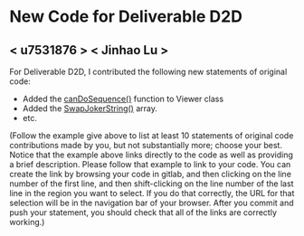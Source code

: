 # New Code for Deliverable D2D

## < u7531876 > < Jinhao Lu >

For Deliverable D2D, I contributed the following new statements of original code:

- Added the [canDoSequence()](https://gitlab.cecs.anu.edu.au/u7498619/comp1110-ass2/-/blob/main/src/comp1110/ass2/CatanDice.java#L404-473) function to Viewer class
- Added the [SwapJokerString()](https://gitlab.cecs.anu.edu.au/u7498619/comp1110-ass2/-/blob/main/src/comp1110/ass2/Game.java#L72-89) array.
- etc.

(Follow the example give above to list at least 10 statements of original code contributions made by you, but not substantially more; choose your best. Notice that the example above links directly to the code as well as providing a brief description.   Please follow that example to link to your code.  You can create the link by browsing your code in gitlab, and then clicking on the line number of the first line, and then shift-clicking on the line number of the last line in the region you want to select.  If you do that correctly, the URL for that selection will be in the navigation bar of your browser.  After you commit and push your statement, you should check that all of the links are correctly working.)
